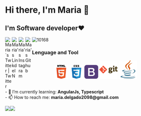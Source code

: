 # Hi there, I'm Maria 👋
## I'm Software developer❤️

  <a href="https://twitter.com/mldd20">
    <img align="left" alt="Maria´s Twitter | Twitter" width="22px" src="https://cdn.jsdelivr.net/npm/simple-icons@v3/icons/twitter.svg" />
  </a>
  <a href="www.linkedin.com/in/maría-delgado-20">
    <img align="left" alt="Maria's LinkdeIN" width="22px" src="https://cdn.jsdelivr.net/npm/simple-icons@v3/icons/linkedin.svg" />
  </a>
  <a href="https://www.instagram.com/marialdd20">
    <img align="left" alt="Maria's Instagram" width="22px" src="https://cdn.jsdelivr.net/npm/simple-icons@v3/icons/instagram.svg" />
  </a>
  <a href="https://github.com/MDelgado20">
    <img align="left" alt="Maria's Github" width="22px" src="https://cdn.jsdelivr.net/npm/simple-icons@v3/icons/github.svg" />
  </a>
                            

![10168](https://user-images.githubusercontent.com/66137691/99893388-8925ec80-2c4d-11eb-8646-6b880c2c131b.jpg)


### Lenguage and Tool
<p align="center">

<img height="45" src="https://raw.githubusercontent.com/github/explore/80688e429a7d4ef2fca1e82350fe8e3517d3494d/topics/html/html.png">
<img height="45" src="https://raw.githubusercontent.com/github/explore/80688e429a7d4ef2fca1e82350fe8e3517d3494d/topics/css/css.png">
<img height="45" src="https://raw.githubusercontent.com/github/explore/80688e429a7d4ef2fca1e82350fe8e3517d3494d/topics/bootstrap/bootstrap.png">
<img height="60" src="https://raw.githubusercontent.com/github/explore/80688e429a7d4ef2fca1e82350fe8e3517d3494d/topics/git/git.png">
<img height="60" src="https://raw.githubusercontent.com/github/explore/80688e429a7d4ef2fca1e82350fe8e3517d3494d/topics/java/java.png">
</p>

<br>
- 🌱 I’m currently learning: <b>AngularJs, Typescript</b><br>
- 📫 How to reach me: <b>maria.delgado2098@gmail.com</b>



<img height="137.3px" src="https://github-readme-stats.vercel.app/api?username=mdelgado20&hide_title=true&hide_border=true&show_icons=true&include_all_commits=true&count_private=true&line_height=21&text_color=000&icon_color=000&bg_color=0,ea6161,ffc64d,fffc4d,52fa5a&theme=graywhite" /><!-- wi*quL3fcV --><img height="137.3px" src="https://github-readme-stats.vercel.app/api/top-langs/?username=mdelgado20&hide=html&hide_title=true&hide_border=true&layout=compact&langs_count=7&exclude_repo=comp426&text_color=000&icon_color=fff&bg_color=0,52fa5a,4dfcff,c64dff&theme=graywhite" /></a>


<!--
**MDelgado20/MDelgado20** is a ✨ _special_ ✨ repository because its `README.md` (this file) appears on your GitHub profile.


-->
